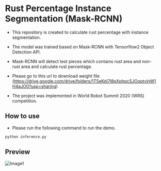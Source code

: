 # Rust Percentage Instance Segmentation (Mask-RCNN)

- This repository is created to calculate rust percentage with instance segmentation.

- The model was trained based on Mask-RCNN with Tensorflow2 Object Detection API.

- Mask-RCNN will detect test pieces which contains rust area and non-rust area and calculate rust percentage.

- Please go to this url to download weight file (https://drive.google.com/drive/folders/1T5eKdi7I8pXphpcSJOoptylnW1H4aJO0?usp=sharing)

- The project was implemented in World Robot Summit 2020 (WRS) competition.

## How to use

- Please run the following command to run the demo.

```python
python inference.py
```

## Preview

![Image1](https://raw.githubusercontent.com/chunmusic/Rust_Instance_Segmentation/master/output.gif)
